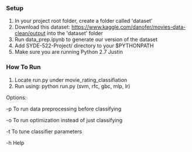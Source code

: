 ### Setup

1)  In your project root folder, create a folder called 'dataset'
2)  Download this dataset: https://www.kaggle.com/danofer/movies-data-clean/output into the 'dataset' folder
3)  Run data_prep.ipynb to generate our version of the dataset
4) Add SYDE-522-Project/ directory to your $PYTHONPATH
5) Make sure you are running Python 2.7
Justin


### How To Run

1) Locate run.py under movie_rating_classifiation
2) Run using: python run.py <classifier> (svm, rfc, gbc, mlp, lr)

Options:

-p
To run data preprocessing before classifying

-o
To run optimization instead of just classifying

-t
To tune classifier parameters

-h
Help
